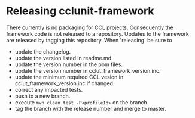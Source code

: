 # Releasing cclunit-framework

There currently is no packaging for CCL projects. Consequently the framework code is not released to a repository. 
Updates to the framework are released by tagging this repository.
When 'releasing' be sure to 
* update the changelog.
* update the version listed in readme.md.
* update the version number in the pom files.
* update the version number in cclut_framework_version.inc.
* update the minimum required CCL vesion in cclut_framework_version.inc if changed.
* correct any impacted tests.
* push to a new branch.
* execute `mvn clean test -P<profileId>` on the branch.
* tag the branch with the release number and merge to master.
